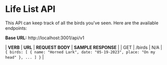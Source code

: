 # Life List API

This API can keep track of all the birds you've seen. Here are the available endpoints:

**Base URL:** http://localhost:3001/api/v1

| **VERB** | **URL** | **REQUEST BODY** | **SAMPLE RESPONSE** |
| GET | /birds | N/A | `{ birds: [ { name: "Horned Lark", date: "05-19-2023", place: "On my head" }, ... ] }` |